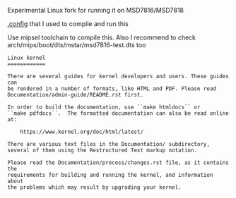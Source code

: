 Experimental Linux fork for running it on MSD7816/MSD7818

[.config](https://gist.github.com/maniekx86/4ac546aad6ea88463644182d95f5b10f) that I used to compile and run this

Use mipsel toolchain to compile this. Also I recommend to check arch/mips/boot/dts/mstar/msd7816-test.dts too
```
Linux kernel
============

There are several guides for kernel developers and users. These guides can
be rendered in a number of formats, like HTML and PDF. Please read
Documentation/admin-guide/README.rst first.

In order to build the documentation, use ``make htmldocs`` or
``make pdfdocs``.  The formatted documentation can also be read online at:

    https://www.kernel.org/doc/html/latest/

There are various text files in the Documentation/ subdirectory,
several of them using the Restructured Text markup notation.

Please read the Documentation/process/changes.rst file, as it contains the
requirements for building and running the kernel, and information about
the problems which may result by upgrading your kernel.
```

